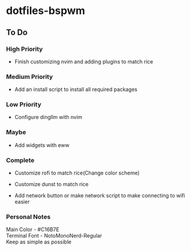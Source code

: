 # dotfiles-bspwm

## To Do

### High Priority
- Finish customizing nvim and adding plugins to match rice

### Medium Priority
- Add an install script to install all required packages

### Low Priority
- Configure dingllm with nvim

### Maybe
- Add widgets with eww</br>

### Complete
- Customize rofi to match rice(Change color scheme)</br>
- Customize dunst to match rice</br>

- Add network button or make network script to make connecting to wifi easier</br>

### Personal Notes
Main Color - #C16B7E</br>
Terminal Font - NotoMonoNerd-Regular</br>
Keep as simple as possible</br>
